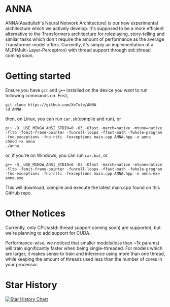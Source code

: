 # ANNA
ANNA(Asadullah's Neural Network Architecture) is our new experimental architecture which we actively develop.
It's supposed to be a more efficient alternative to the Transformers architecture for roleplaying, story-telling and similar tasks which don't require the amount of performance as the average Transformer model offers.
Currently, it's simply an implementation of a MLP(Multi-Layer-Perceptron) with thread support through std::thread coming soon.

# Getting started
Ensure you have `git` and `g++` installed on the device you want to run following commands on.
First,
```
git clone https://github.com/XeTute/ANNA
cd ANNA
```
then, on Linux, you can run `car.sh`(compile and run), or
```
g++ -D__USE_MINGW_ANSI_STDIO=0 -O3 -Ofast -march=native -mtune=native -flto -fomit-frame-pointer -funroll-loops -ffast-math -fwhole-program -fno-exceptions -fno-rtti -fexceptions main.cpp ANNA.hpp -o anna
chmod +x anna
./anna
```
or, if you're on Windows, you can run `car.bat`, or
```
g++ -D__USE_MINGW_ANSI_STDIO=0 -O3 -Ofast -march=native -mtune=native -flto -fomit-frame-pointer -funroll-loops -ffast-math -fwhole-program -fno-exceptions -fno-rtti -fexceptions main.cpp ANNA.hpp -o anna.exe
anna.exe
```
This will download, compile and execute the latest main.cpp found on this GitHub repo.

# Other Notices
Currently, only CPUs(std::thread support coming soon) are supported, but we're planning to add support for CUDA.

Performance-wise, we noticed that smaller models(less than ~1k params) will train significantly faster when being single-threaded.
For models which are larger, it makes sense to train and inference using more than one thread, while keeping the amount of threads used less than the number of cores in your processor.

# Star History
<a href="https://star-history.com/#XeTute/ANNA&Date">
 <picture>
   <source media="(prefers-color-scheme: dark)" srcset="https://api.star-history.com/svg?repos=XeTute/ANNA&type=Date&theme=dark" />
   <source media="(prefers-color-scheme: light)" srcset="https://api.star-history.com/svg?repos=XeTute/ANNA&type=Date" />
   <img alt="Star History Chart" src="https://api.star-history.com/svg?repos=XeTute/ANNA&type=Date" />
 </picture>
</a>
